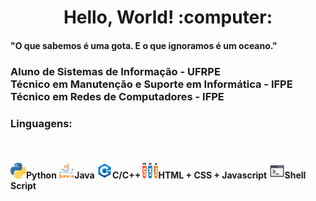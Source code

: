 <h1 align="center"> Hello, World! :computer:</h1>
<h4 align="left"> "O que sabemos é uma gota. E o que ignoramos é um oceano." </h3>
<h3>
  Aluno de Sistemas de Informação - UFRPE
  <br/> Técnico em Manutenção e Suporte em Informática - IFPE
  <br/> Técnico em Redes de Computadores - IFPE
</h4>

<h3>
  Linguagens:
</h3>
<br/>
<h4>
  <img src="/src/p.png" width="25" height="25"/>Python
  <img src="/src/j.png" width="25" height="25"/>Java
  <img src="/src/c.png" width="25" height="25"/>C/C++
  <img src="/src/hcj.png" width="25" height="25"/>HTML + CSS + Javascript
  <img src="/src/ss.png" width="25" height="25"/>Shell Script

